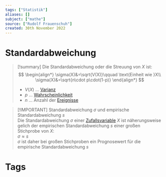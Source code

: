 ```yaml
---
tags: ["Statistik"]
aliases: []
subject: ["mathe"]
source: ["Rudolf Frauenschuh"]
created: 30th November 2022
---
```


# Standardabweichung

>[!summary] Die Standardabweichung oder die Streuung von $X$ ist:
> $$
> \begin{align*}
> \sigma(X)&=\sqrt{V(X)}\qquad \text{Einheit wie }X\\
> \sigma(X)&=\sqrt{n\cdot p\cdot(1-p)}
> \end{align*}
> $$
> - $V(X)$ … [Varianz](Varianz.md)
> - $p$ … [Wahrscheinlichkeit](Wahrscheinlichkeit.md)
> - $n$ … Anzahl der [Ereignisse](Ereignis.md)

> [!IMPORTANT] Standardabweichung $\sigma$ und empirische Standardabweichung $s$  
> Die Standardabweichung $\sigma$ einer [Zufallsvariable](Zufallsvariable.md) $X$ ist näherungsweise gelich der empirischen Standardabweichung $s$ einer großen Stichprobe von $X$:  
> $\sigma\approx s$  
> $\sigma$ ist daher bei großen Stichproben ein Prognosewert für die empirische Standardabweichung $s$
> 

# Tags